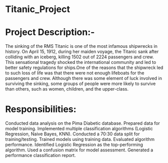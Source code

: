 # Titanic_Project
# Project Description:-
The sinking of the RMS Titanic is one of the most infamous shipwrecks in history. On April 15, 1912, during her maiden voyage, the Titanic sank after colliding with an iceberg, killing 1502 out of 2224 passengers and crew. 
This sensational tragedy shocked the international community and led to better safety regulations for ships.One of the reasons that the shipwreck led to such loss of life was that there were not enough lifeboats for the passengers and crew.
Although there was some element of luck involved in surviving the sinking, some groups of people were more likely to survive than others, such as women, children, and the upper-class.

# Responsibilities: 
Conducted data analysis on the Pima Diabetic database.
Prepared data for model training.
Implemented multiple classification algorithms (Logistic Regression, Naive Bayes, KNN).
Conducted a 70:30 data split for training/testing.
Trained models using training data.
Evaluated algorithm performance.
Identified Logistic Regression as the top-performing algorithm.
Used a confusion matrix for model assessment.
Generated a performance classification report.
